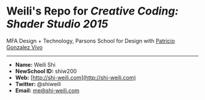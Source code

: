 

# Weili's Repo for *Creative Coding: Shader Studio 2015*

MFA Design + Technology, Parsons School for Design with [Patricio Gonzalez Vivo](https://github.com/patriciogonzalezvivo)

---

* **Name:** Weili Shi
* **NewSchool ID:** shiw200
* **Web:** [http://shi-weili.com](http://shi-weili.com)
* **Twitter:** @shiweili
* **Email:** <me@shi-weili.com>
